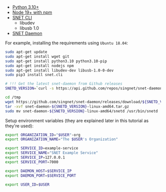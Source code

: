 - [Python 3.10+](https://www.python.org/downloads/)
- [Node 19+ with npm](https://nodejs.org/en/download/)
- [SNET CLI](https://github.com/singnet/snet-cli/releases/latest)
    - libudev
    - libusb 1.0
- [SNET Daemon](https://github.com/singnet/snet-daemon/releases/latest)

For example, installing the requirements using `Ubuntu 18.04`:

```sh
sudo apt-get update
sudo apt-get install wget git
sudo apt-get install python3.10 python3.10-pip
sudo apt-get install nodejs npm
sudo apt-get install libudev-dev libusb-1.0-0-dev
sudo pip3 install snet.cli

# !!! Get the latest snet-daemon from Github releases
SNETD_VERSION=`curl -s https://api.github.com/repos/singnet/snet-daemon/releases/latest | grep -oP '"tag_name": "\K(.*)(?=")'`

cd /tmp
wget https://github.com/singnet/snet-daemon/releases/download/${SNETD_VERSION}/snet-daemon-${SNETD_VERSION}-linux-amd64.tar.gz
tar -xvf snet-daemon-${SNETD_VERSION}-linux-amd64.tar.gz
sudo mv snet-daemon-${SNETD_VERSION}-linux-amd64/snetd /usr/bin/snetd
```

Setup environment variables (they are explained later in this tutorial as they're used):

```sh
export ORGANIZATION_ID="$USER"-org
export ORGANIZATION_NAME="The $USER's Organization"

export SERVICE_ID=example-service
export SERVICE_NAME="SNET Example Service"
export SERVICE_IP=127.0.0.1
export SERVICE_PORT=7000

export DAEMON_HOST=$SERVICE_IP
export DAEMON_PORT=$SERVICE_PORT

export USER_ID=$USER
```